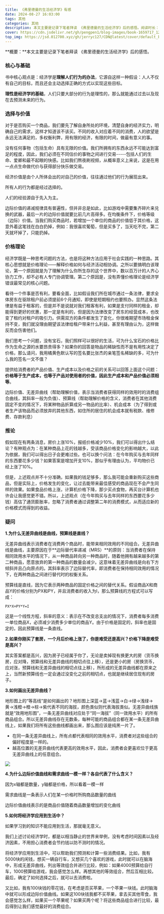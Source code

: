 ```yaml
---
title: 《弗里德曼的生活经济学》有感
date: 2024-08-27 16:03:00
tags: 其他
categories: 其他
description: 本文主要是记录下笔者拜读 《弗里德曼的生活经济学》后的感悟。阅读时长：7min。
cover: https://cdn.jsdelivr.net/gh/pengpen1/blog-images/book-1659717_1280.jpg
top_img: https://jsd.012700.xyz/gh/jerryc127/CDN@latest/cover/default_bg.png
---
```

**概要：**本文主要是记录下笔者拜读 《弗里德曼的生活经济学》后的感悟。

### 核心与基础

书中核心观点是：经济学是**理解人们行为的办法**，它源自这样一种假设：人人不仅有自己的目标，而且还会主动选择正确的方式以实现这些目标。

**理性是经济学的基础**，人们只要大部分的行为是理性的，那么就能通过过去以及现在去预测未来的行为。



### 选择与价值

对于是否购买一个商品，我们要先了解自身所处的环境，清楚自身的经济实力，明确自己的需求，这样才知道该不该买。不同的收入对应着不同的消费，人的欲望是永远无法满足的，多权衡利弊，用有限的经济，有限的时间，做最有意义的事。

没有任何事物（包括生命）具有无限的价值。我们所拥有的东西永远不可能达到富足的程度，因此，我们必须在不同估价的事物之间进行交易-----包括人们的生命、爱卿和最不起眼的快感。比如我们熬夜刷视频，从概率意义上来说，这是在用一点点生命做代价与获得部分快乐做交易。

经济价值是由个人所体会出的对自己的价值，往往通过他们的行为展现出来。

所有人的行为都是经过选择的。

人们的经验源自于先入为主。

边际价值的递减规律具有普遍性，但并非总是如此，比如游戏中需要集齐碎片来兑换的武器，最后一片的边际价值就要比前几片高得多。在均衡条件下，价格等级（边际）价值。当我们购买商品时，若增加一个单位的商品的价值低于其价格，这意外着这笔钱在白白扔掉，例如：我很喜欢葡萄，但是买多了，当天吃不完，第二天就坏掉了，只能扔掉。



### 价格理论

经济学既是一种思考问题的方法，也是将这种方法应用于社会实践的一种思路。其核心思想就是价格理论——解释价格如何与经济活动相协调。之所以要搞明白该理论，第一个原因就是为了理解为什么你所生存的这个世界中，数以百万计的人齐心协力工作，却不必有人专门协调管理。第二个原因是，没有弄懂价格理论是经济学错误最常见的核心问题。

看待一个件事是否有利，要看全面，比如假设我们所在城市通过一条法律，要求全体房东在驱除租户前必须提前6个月通知，即使是短期租约也要照办。显然这条法律是有益于租客的，但是并不是说就对我们租客有利，如果是支付同样的租金，却能得到更好的优惠，那一定是有利的，但是因为法律改变了房东的经营成本，也改变了租约对租户的吸引力。供需双方的条件都发生了变化，你很难期望市场租金保持不变，我们就没理由期望该法律给租户带来什么利益，甚至有理由认为，这样做反而会伤害他们。

我们思考一个问题，没有宝石，我们照样可以很好的生活，可为什么宝石的价格比作为生命之源的水要昂贵得多？如果你的回答是物品的稀缺性而不是有用性决定了价格，那么请问，我用橘黄色默认写的签名要比张杰的亲笔签名稀缺的多，可为什么我的签名一文不值？

提供给消费者的产品价值、生产成本以及价格之前的关系可以回答上面这个问题：**价格等于生产成本，也等于产品对使用者的价值，因此生产成本和产品价值必须相等**。

边际价值、无差异曲线（帮助理解价值，表示当消费者获得同样的效用时的消费组合曲线，其斜率一般为负值）、预算线（帮助理解价格的含义，消费者在其他消费固定不变的情况下，将某种物品折算成另一物品的比率）、机会成本（为了得到或者生产该物品而必须放弃的其他东西，如住所的居住的机会成本就有税款、维修费、存款利息）



### 推论

假如现在有两条消息，房价上涨10%，报纸价格减少10%，我们可以得出什么结论？有种观点为：在某种商品上花的钱越多，受该商品价格变化的影响越大，以此为依据，我们可以得出日子会更难过些。也可以换个问法：在今年购买与去年同样的东西要花多少钱？如果答案是增加开支10%，那似乎有理由认为，平均物价已经上涨了10%。

但是，上述观点并不十分准确，如果我的钱足够多，那么我可能会重新购买这些商品，但是实际上，价格发生的变化，让过去能带来最佳感受的商品现在不会产生同样的效果。如果食品价格上涨，计算机价格下降，那少买点食物，再买台计算机也许会让我感觉更不错。所以，上述观点（在今年购买与去年同样的东西要花多少钱）高估了通货膨胀率，忽略了消费者通过调整第二年的消费模式，从而适应新的价格模式而得到的收益。





### **疑问**

**1.为什么无差异曲线是曲线，预算线是直线？**

无差异曲线表示消费者在消费两个商品时，能带来相同效用的不同组合。无差异曲线是曲线，主要原因在于**边际替代率递减（MRS）**的原则：当消费者在保持相同效用水平的情况下，从一种商品转向另一种商品时，随着他拥有越来越多的第二种商品，愿意放弃的第一种商品的数量会减少。这意味着无差异曲线是向右下方倾斜并且凸向原点的。其斜率表示了边际替代率，即消费者在保持相同效用的情况下，在两种商品之间进行替代时的权衡关系。

预算线是直线，因为它表示两种商品的固定价格之间的替代关系。假设商品X和商品Y的价格分别为PX和PY，并且消费者的收入为I，那么预算线的方程式可以写成：

```
PX*X+PY*Y=I
```

这是一个线性方程，斜率的意义：表示在不改变总支出的情况下，消费者每多消费一单位商品X，必须减少消费多少单位的商品Y。由于价格是固定的，斜率也是固定的，因此预算线是一条直线。



**2.如果你刚买了套房，一个月后价格上涨了，你是难受还是高兴？价格下降是难受是高兴？**

其实答案都是高兴，因为房子已经属于你了，无论是卖掉现有换更大的房（货币换房，应对降，预算线和无差异曲线的相切点往上移），还是更小的房（房换货币，应对涨，预算线和无差异曲线的相切点往上移），所形成的无差异曲线都在原来之上，当然新预算线也一定会通过没变化之前的相切点，也就是继续居住现有的房子。



**3.如何画出无差异曲线？**

地形图上的“等高线”是如何画出的？地形图上深蓝->蓝->浅蓝->白->绿->浅绿->黄->浅橙->橙->棕->紫代表不同的海拔，颜色类似则代表海拔类似。无差异曲线族就是“效用地形图”，一条无差异曲线对应处于“同一海拔”（同一效用水平）的所有商品组合。所以无差异曲线存在无数条，每种可能的商品组合都在某一条无差异曲线上，如果我们将所有这些曲线都画出来，那么图应该是纯黑一片了。

- 在同一条无差异曲线上，所有点都代表相同的效用水平，消费者对这些组合的偏好程度是一样的。
- 越高位置的无差异曲线代表更高的效用水平，因此，消费者会更喜欢位于更高无差异曲线上的任意组合。

![](https://cdn.jsdelivr.net/gh/pengpen1/blog-images/20240902094035.png)



**4.为什么边际价值曲线和需求曲线一模一样？各自代表了什么含义？**

因为x轴都是数量，y轴都是价格，所以看着一模一样

需求曲线是一条表示人们在某一价格时所购商品数量的曲线

边际价值曲线表示的是商品价值随着商品数量增加的变化曲线



**5.如何将经济学应用到生活中？**

如果学习到的知识不能应用到生活，那就毫无意义。

我们上述讨论经济学时，都是以相当静止的世界来举例，没有考虑时间因素以及经济因素，不用担心消费者会节约钱以防不测时的情况。

将经济学应用到生活中，可以帮助我们预测和计算一些消费结果。比如，我有5000块的闲钱，想买一辆自行车，又想买几个喜欢的游戏，此时就可以在脑海中，形成无差异曲线，列出等效组合并进行比较，例如：如果4000预算给自行车，1000预算给游戏，我会感觉怎么样。再想其他的等效组合，然后互相比较。最后，确定了如何选择之后，就可以去消费啦。

又比如，我有100块钱的零花钱，在考虑是否买苹果，一个苹果一块钱。此时脑海中就可以形成边际价值曲线。如果这100块钱我都不买苹果，拿去买其他零食，我会感觉怎么样，如果买一个苹果呢？如果买两个呢？将这些商品组合进行比较，最后得到让我们感觉最好的消费组合。

